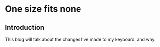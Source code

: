 # One size fits none

## Introduction

This blog will talk about the changes I've made to my keyboard, and why.